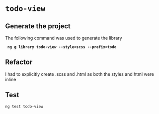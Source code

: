 # `todo-view`

## Generate the project

The following command was used to generate the library

**` ng g library todo-view --style=scss --prefix=todo`**

## Refactor

I had to explicitly create .scss and .html as both the styles and html were inline

## Test

`ng test todo-view`



